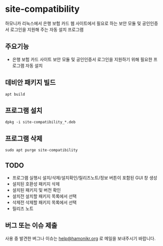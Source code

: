 # site-compatibility

하모니카 리눅스에서 은행 보험 카드 웹 사이트에서 필요로 하는 보안 모듈 및 공인인증서 로그인을 지원해 주는 자동 설치 프로그램

## 주요기능

  * 은행 보험 카드 사이트 보안 모듈 및 공인인증서 로그인을 지원하기 위해 필요한 프로그램 자동 설치

## 데비안 패키지 빌드

```
apt build
```

## 프로그램 설치

```
dpkg -i site-compatibility_*.deb
```

## 프로그램 삭제

```
sudo apt purge site-compatibility
```

## TODO
 - 프로그램 실행시 설치/삭제/설치확인/릴리즈노트/정보 버튼이 포함된 GUI 창 생성
 - 설치된 호환성 패키지 삭제
 - 설치된 패키지 및 버전 확인
 - 설치전 설치할 패키지 목록에서 선택
 - 삭제전 삭제할 패키지 목록에서 선택
 - 릴리즈 노트

## 버그 또는 이슈 제출

사용 중 발견한 버그나 이슈는 help@hamonikr.org 로 메일을 보내주시기 바랍니다.
